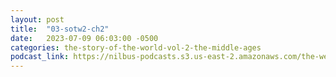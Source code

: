 ```yaml
---
layout: post
title:  "03-sotw2-ch2"
date:   2023-07-09 06:03:00 -0500
categories: the-story-of-the-world-vol-2-the-middle-ages
podcast_link: https://nilbus-podcasts.s3.us-east-2.amazonaws.com/the-well-trained-mind/The%20Story%20of%20the%20World%20Vol.%202%20The%20Middle%20Ages/03-sotw2-ch2.mp3
---
```

